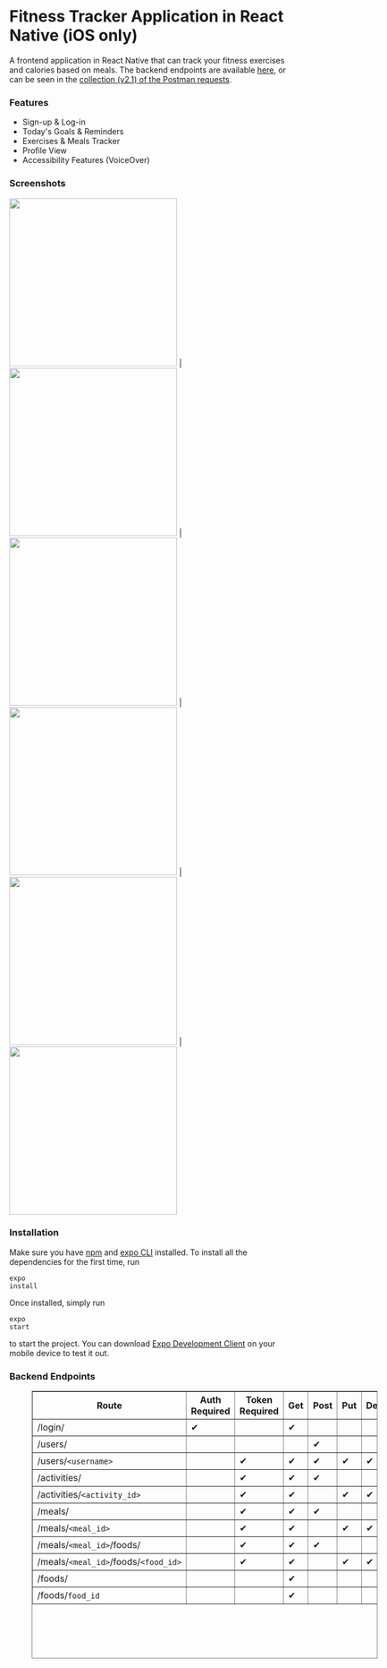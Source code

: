 # Fitness Tracker Application in React Native (iOS only)
A frontend application in React Native that can track your fitness exercises and calories based on meals. The backend endpoints are available [here](#be), or can be seen in the [collection (v2.1) of the Postman requests](/ReactNative.postman_collection.json).

### Features
- Sign-up & Log-in
- Today's Goals & Reminders
- Exercises & Meals Tracker
- Profile View
- Accessibility Features (VoiceOver)

### Screenshots
<img src="screenshots/login.PNG" width="300"> | <img src="screenshots/add_exercise.PNG" width="300"> | <img src="screenshots/exercises.PNG" width="300"> | <img src="screenshots/today.PNG" width="300"> | <img src="screenshots/meals.PNG" width="300"> | <img src="screenshots/profile.PNG" width="300">

### Installation
Make sure you have [npm](https://docs.npmjs.com/) and [expo CLI](https://docs.expo.io/workflow/expo-cli/) installed. To install all the dependencies for the first time, run <pre><code>expo install</code></pre>
Once installed, simply run <pre><code>expo start</code></pre> to start the project. You can download [Expo Development Client](https://expo.io/tools) on your mobile device to test it out.

<a name="be"></a>
### Backend Endpoints
<figure class="md-table-fig">
<table class="md-table" style="border-style: solid; height: 478px; width: 619px;" border="1">
<thead>
<tr class="md-end-block" style="height: 28px;">
<th style="height: 28px; width: 243px;"><span class="td-span"><span class="md-plain">Route</span></span></th>
<th style="height: 28px; width: 100px;"><span class="td-span"><span class="md-plain">Auth Required</span></span></th>
<th style="height: 28px; width: 107px;"><span class="td-span"><span class="md-plain">Token Required</span></span></th>
<th style="height: 28px; width: 31px;"><span class="td-span"><span class="md-plain">Get</span></span></th>
<th style="height: 28px; width: 37px;"><span class="td-span"><span class="md-plain">Post</span></span></th>
<th style="height: 28px; width: 30px;"><span class="td-span"><span class="md-plain">Put</span></span></th>
<th style="height: 28px; width: 53px;"><span class="td-span"><span class="md-plain">Delete</span></span></th>
</tr>
</thead>
<tbody>
<tr class="md-end-block" style="height: 30px;">
<td style="height: 30px; width: 243px;"><span class="td-span"><span class="md-plain">/login/</span></span></td>
<td style="height: 30px; width: 100px;"><span class="td-span"><span class="md-plain">✔︎</span></span></td>
<td style="height: 30px; width: 107px;"></td>
<td style="height: 30px; width: 31px;"><span class="td-span"><span class="md-plain">✔︎</span></span></td>
<td style="height: 30px; width: 37px;"></td>
<td style="height: 30px; width: 30px;"></td>
<td style="height: 30px; width: 53px;"></td>
</tr>
<tr class="md-end-block" style="height: 30px;">
<td style="height: 30px; width: 243px;"><span class="td-span"><span class="md-plain">/users/</span></span></td>
<td style="height: 30px; width: 100px;"></td>
<td style="height: 30px; width: 107px;"></td>
<td style="height: 30px; width: 31px;"></td>
<td style="height: 30px; width: 37px;"><span class="td-span"><span class="md-plain">✔︎</span></span></td>
<td style="height: 30px; width: 30px;"></td>
<td style="height: 30px; width: 53px;"></td>
</tr>
<tr class="md-end-block" style="height: 30px;">
<td style="height: 30px; width: 243px;"><span class="td-span"><span class="md-plain">/users/</span><span class="md-pair-s"><code>&lt;username&gt;</code></span></span></td>
<td style="height: 30px; width: 100px;"></td>
<td style="height: 30px; width: 107px;"><span class="td-span"><span class="md-plain">✔︎</span></span></td>
<td style="height: 30px; width: 31px;"><span class="td-span"><span class="md-plain">✔︎</span></span></td>
<td style="height: 30px; width: 37px;"><span class="td-span"><span class="md-plain">✔︎</span></span></td>
<td style="height: 30px; width: 30px;"><span class="td-span"><span class="md-plain">✔︎</span></span></td>
<td style="height: 30px; width: 53px;"><span class="td-span"><span class="md-plain">✔︎</span></span></td>
</tr>
<tr class="md-end-block" style="height: 30px;">
<td style="height: 30px; width: 243px;"><span class="td-span"><span class="md-plain">/activities/</span></span></td>
<td style="height: 30px; width: 100px;"></td>
<td style="height: 30px; width: 107px;"><span class="td-span"><span class="md-plain">✔︎</span></span></td>
<td style="height: 30px; width: 31px;"><span class="td-span"><span class="md-plain">✔︎</span></span></td>
<td style="height: 30px; width: 37px;"><span class="td-span"><span class="md-plain">✔︎</span></span></td>
<td style="height: 30px; width: 30px;"></td>
<td style="height: 30px; width: 53px;"></td>
</tr>
<tr class="md-end-block" style="height: 30px;">
<td style="height: 30px; width: 243px;"><span class="td-span"><span class="md-plain">/activities/</span><span class="md-pair-s"><code>&lt;activity_id&gt;</code></span></span></td>
<td style="height: 30px; width: 100px;"></td>
<td style="height: 30px; width: 107px;"><span class="td-span"><span class="md-plain">✔︎</span></span></td>
<td style="height: 30px; width: 31px;"><span class="td-span"><span class="md-plain">✔︎</span></span></td>
<td style="height: 30px; width: 37px;"></td>
<td style="height: 30px; width: 30px;"><span class="td-span"><span class="md-plain">✔︎</span></span></td>
<td style="height: 30px; width: 53px;"><span class="td-span"><span class="md-plain">✔︎</span></span></td>
</tr>
<tr class="md-end-block" style="height: 30px;">
<td style="height: 30px; width: 243px;"><span class="td-span"><span class="md-plain">/meals/</span></span></td>
<td style="height: 30px; width: 100px;"></td>
<td style="height: 30px; width: 107px;"><span class="td-span"><span class="md-plain">✔︎</span></span></td>
<td style="height: 30px; width: 31px;"><span class="td-span"><span class="md-plain">✔︎</span></span></td>
<td style="height: 30px; width: 37px;"><span class="td-span"><span class="md-plain">✔︎</span></span></td>
<td style="height: 30px; width: 30px;"></td>
<td style="height: 30px; width: 53px;"></td>
</tr>
<tr class="md-end-block" style="height: 30px;">
<td style="height: 30px; width: 243px;"><span class="td-span"><span class="md-plain">/meals/</span><span class="md-pair-s"><code>&lt;meal_id&gt;</code></span></span></td>
<td style="height: 30px; width: 100px;"></td>
<td style="height: 30px; width: 107px;"><span class="td-span"><span class="md-plain">✔︎</span></span></td>
<td style="height: 30px; width: 31px;"><span class="td-span"><span class="md-plain">✔︎</span></span></td>
<td style="height: 30px; width: 37px;"></td>
<td style="height: 30px; width: 30px;"><span class="td-span"><span class="md-plain">✔︎</span></span></td>
<td style="height: 30px; width: 53px;"><span class="td-span"><span class="md-plain">✔︎</span></span></td>
</tr>
<tr class="md-end-block" style="height: 30px;">
<td style="height: 30px; width: 243px;"><span class="td-span"><span class="md-plain">/meals/</span><span class="md-pair-s"><code>&lt;meal_id&gt;</code></span><span class="md-plain">/foods/</span></span></td>
<td style="height: 30px; width: 100px;"></td>
<td style="height: 30px; width: 107px;"><span class="td-span"><span class="md-plain">✔︎</span></span></td>
<td style="height: 30px; width: 31px;"><span class="td-span"><span class="md-plain">✔︎</span></span></td>
<td style="height: 30px; width: 37px;"><span class="td-span"><span class="md-plain">✔︎</span></span></td>
<td style="height: 30px; width: 30px;"></td>
<td style="height: 30px; width: 53px;"></td>
</tr>
<tr class="md-end-block" style="height: 30px;">
<td style="height: 30px; width: 243px;"><span class="td-span"><span class="md-plain">/meals/</span><span class="md-pair-s"><code>&lt;meal_id&gt;</code></span><span class="md-plain">/foods/</span><span class="md-pair-s"><code>&lt;food_id&gt;</code></span></span></td>
<td style="height: 30px; width: 100px;"></td>
<td style="height: 30px; width: 107px;"><span class="td-span"><span class="md-plain">✔︎</span></span></td>
<td style="height: 30px; width: 31px;"><span class="td-span"><span class="md-plain">✔︎</span></span></td>
<td style="height: 30px; width: 37px;"></td>
<td style="height: 30px; width: 30px;"><span class="td-span"><span class="md-plain">✔︎</span></span></td>
<td style="height: 30px; width: 53px;"><span class="td-span"><span class="md-plain">✔︎</span></span></td>
</tr>
<tr class="md-end-block" style="height: 30px;">
<td style="height: 30px; width: 243px;"><span class="td-span"><span class="md-plain">/foods/</span></span></td>
<td style="height: 30px; width: 100px;"></td>
<td style="height: 30px; width: 107px;"></td>
<td style="height: 30px; width: 31px;"><span class="td-span"><span class="md-plain">✔︎</span></span></td>
<td style="height: 30px; width: 37px;"></td>
<td style="height: 30px; width: 30px;"></td>
<td style="height: 30px; width: 53px;"></td>
</tr>
<tr class="md-end-block" style="height: 30px;">
<td style="height: 30px; width: 243px;"><span class="td-span"><span class="md-plain">/foods/</span><span class="md-pair-s"><code>food_id</code></span></span></td>
<td style="height: 30px; width: 100px;"></td>
<td style="height: 30px; width: 107px;"></td>
<td style="height: 30px; width: 31px;"><span class="td-span"><span class="md-plain">✔︎</span></span></td>
<td style="height: 30px; width: 37px;"></td>
<td style="height: 30px; width: 30px;"></td>
<td style="height: 30px; width: 53px;"></td>
</tr>
</tbody>
</table>
</figure>
